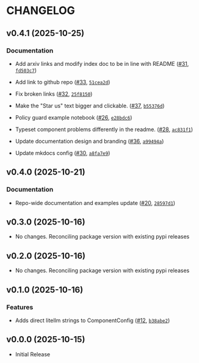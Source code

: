 # CHANGELOG

<!-- version list -->

## v0.4.1 (2025-10-25)

### Documentation

- Add arxiv links and modify index doc to be in line with README
  ([#31](https://github.com/AgentToolkit/agent-lifecycle-toolkit/pull/31),
  [`fd503c7`](https://github.com/AgentToolkit/agent-lifecycle-toolkit/commit/fd503c7a5bfe2f8bc029fb01e2839a30f285d9ca))

- Add link to github repo ([#33](https://github.com/AgentToolkit/agent-lifecycle-toolkit/pull/33),
  [`51cea2d`](https://github.com/AgentToolkit/agent-lifecycle-toolkit/commit/51cea2d9401984895a18b8899d405eeb93ff6994))

- Fix broken links ([#32](https://github.com/AgentToolkit/agent-lifecycle-toolkit/pull/32),
  [`25f8150`](https://github.com/AgentToolkit/agent-lifecycle-toolkit/commit/25f81504f8eb416b5cfc54b48fe39801b2253879))

- Make the "Star us" text bigger and clickable.
  ([#37](https://github.com/AgentToolkit/agent-lifecycle-toolkit/pull/37),
  [`b55376d`](https://github.com/AgentToolkit/agent-lifecycle-toolkit/commit/b55376d7dddf65e23c2d5b10447b12f434099679))

- Policy guard example notebook
  ([#26](https://github.com/AgentToolkit/agent-lifecycle-toolkit/pull/26),
  [`e28bdc6`](https://github.com/AgentToolkit/agent-lifecycle-toolkit/commit/e28bdc672a9f564fe91e8f233b038137846cf77c))

- Typeset component problems differently in the readme.
  ([#28](https://github.com/AgentToolkit/agent-lifecycle-toolkit/pull/28),
  [`ac831f1`](https://github.com/AgentToolkit/agent-lifecycle-toolkit/commit/ac831f1990e648cdf111fe723e54e8e40cc4fab3))

- Update documentation design and branding
  ([#36](https://github.com/AgentToolkit/agent-lifecycle-toolkit/pull/36),
  [`a99494a`](https://github.com/AgentToolkit/agent-lifecycle-toolkit/commit/a99494aaf7ce327df1f95598bf757c3c12ab284b))

- Update mkdocs config ([#30](https://github.com/AgentToolkit/agent-lifecycle-toolkit/pull/30),
  [`a8fa7e9`](https://github.com/AgentToolkit/agent-lifecycle-toolkit/commit/a8fa7e9b32af69a5f4847c2f8601540ff2b5cf74))


## v0.4.0 (2025-10-21)

### Documentation

- Repo-wide documentation and examples update
  ([#20](https://github.com/AgentToolkit/agent-lifecycle-toolkit/pull/20),
  [`28597d1`](https://github.com/AgentToolkit/agent-lifecycle-toolkit/commit/28597d1bcc0e2ed624da08fa153fefdc66239e39))


## v0.3.0 (2025-10-16)

- No changes. Reconciling package version with existing pypi releases

## v0.2.0 (2025-10-16)

- No changes. Reconciling package version with existing pypi releases

## v0.1.0 (2025-10-16)

### Features

- Adds direct litellm strings to ComponentConfig
  ([#12](https://github.com/AgentToolkit/agent-lifecycle-toolkit/pull/12),
  [`b38abe2`](https://github.com/AgentToolkit/agent-lifecycle-toolkit/commit/b38abe2636f17ff4776f43448b2db94d1a314c54))


## v0.0.0 (2025-10-15)

- Initial Release
